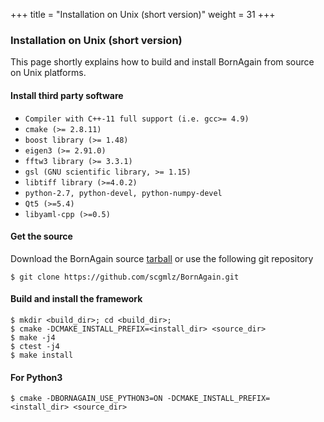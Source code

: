 +++
title = "Installation on Unix (short version)"
weight = 31
+++

### Installation on Unix (short version)

This page shortly explains how to build and install BornAgain from source on Unix platforms.

#### Install third party software

* `Compiler with C++-11 full support (i.e. gcc>= 4.9)`
* `cmake (>= 2.8.11)`
* `boost library (>= 1.48)`
* `eigen3 (>= 2.91.0)`
* `fftw3 library (>= 3.3.1)`
* `gsl (GNU scientific library, >= 1.15)`
* `libtiff library (>=4.0.2)`
* `python-2.7, python-devel, python-numpy-devel`
* `Qt5 (>=5.4)`
* `libyaml-cpp (>=0.5)`

#### Get the source

Download the BornAgain source [tarball](http://apps.jcns.fz-juelich.de/src/BornAgain/BornAgain-1.10.0.tar.gz) or use the following git repository
  
```
$ git clone https://github.com/scgmlz/BornAgain.git
```

#### Build and install the framework

```
$ mkdir <build_dir>; cd <build_dir>;
$ cmake -DCMAKE_INSTALL_PREFIX=<install_dir> <source_dir>
$ make -j4
$ ctest -j4
$ make install 
```

#### For Python3

```
$ cmake -DBORNAGAIN_USE_PYTHON3=ON -DCMAKE_INSTALL_PREFIX=<install_dir> <source_dir>
```
